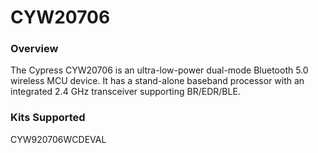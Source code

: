# CYW20706

### Overview

The Cypress CYW20706 is an ultra-low-power dual-mode Bluetooth 5.0 wireless MCU device. It has a stand-alone baseband processor with an integrated 2.4 GHz transceiver supporting BR/EDR/BLE.

### Kits Supported

CYW920706WCDEVAL
